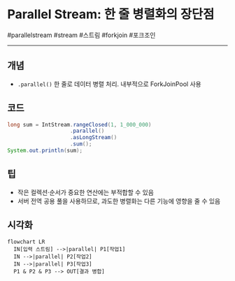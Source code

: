 # Parallel Stream: 한 줄 병렬화의 장단점

#parallelstream #stream #스트림 #forkjoin #포크조인

---

## 개념

- `.parallel()` 한 줄로 데이터 병렬 처리. 내부적으로 ForkJoinPool 사용

## 코드

```java
long sum = IntStream.rangeClosed(1, 1_000_000)
                    .parallel()
                    .asLongStream()
                    .sum();
System.out.println(sum);
```

## 팁

- 작은 컬렉션·순서가 중요한 연산에는 부적합할 수 있음
- 서버 전역 공용 풀을 사용하므로, 과도한 병렬화는 다른 기능에 영향을 줄 수 있음

## 시각화

```mermaid
flowchart LR
  IN[입력 스트림] -->|parallel| P1[작업1]
  IN -->|parallel| P2[작업2]
  IN -->|parallel| P3[작업3]
  P1 & P2 & P3 --> OUT[결과 병합]
```
